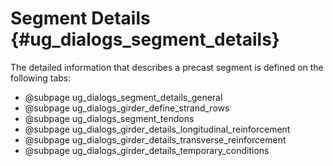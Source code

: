 Segment Details {#ug_dialogs_segment_details}
==============================================
The detailed information that describes a precast segment is defined on the following tabs:

* @subpage ug_dialogs_segment_details_general
* @subpage ug_dialogs_girder_define_strand_rows
* @subpage ug_dialogs_segment_tendons
* @subpage ug_dialogs_girder_details_longitudinal_reinforcement
* @subpage ug_dialogs_girder_details_transverse_reinforcement
* @subpage ug_dialogs_girder_details_temporary_conditions
